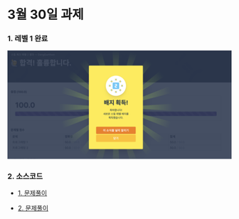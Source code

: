 # 3월 30일 과제

### 1. 레벨 1 완료
<img src="programmers_lv2.png" width="600px" />

### 2. 소스코드
- [1. 문제풀이](solution01.py)

- [2. 문제풀이](solution02.py)